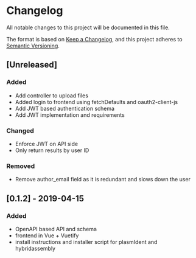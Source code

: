 # Changelog
All notable changes to this project will be documented in this file.

The format is based on [Keep a Changelog](https://keepachangelog.com/en/1.0.0/),
and this project adheres to [Semantic Versioning](https://semver.org/spec/v2.0.0.html).

## [Unreleased]
### Added
- Add controller to upload files
- Added login to frontend using fetchDefaults and oauth2-client-js
- Add JWT based authentication schema
- Add JWT implementation and requirements

### Changed
- Enforce JWT on API side
- Only return results by user ID

### Removed
- Remove author_email field as it is redundant and slows down the user

## [0.1.2] - 2019-04-15
### Added

- OpenAPI based API and schema
- frontend in Vue + Vuetify
- install instructions and installer script for plasmIdent and hybridassembly

